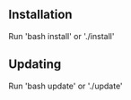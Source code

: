 Installation
------------
Run 'bash install' or './install'

Updating
--------
Run 'bash update' or './update'
